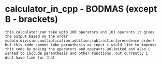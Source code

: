 # calculator_in_cpp - BODMAS (except B - brackets)
`
this calculator can take upto 100 operators and 101 operants it gives the output based on the order modulo,division,multiplication,addition,subtraction(precedence order)
but this code cannot take paranthesis as input
i would like to improve this code by making the operators and operants unlimited and also i wanted to include paranthesis and other functions.
but currently i dont have time for that
`
